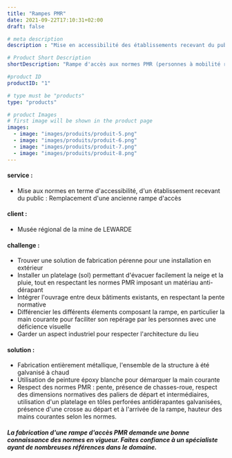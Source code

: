 ```yaml
---
title: "Rampes PMR"
date: 2021-09-22T17:10:31+02:00
draft: false

# meta description
description : "Mise en accessibilité des établissements recevant du public, établissements privés et publics"

# Product Short Description
shortDescription: "Rampe d'accès aux normes PMR (personnes à mobilité réduite), garde corps, main courante, palier, plateforme" 

#product ID
productID: "1"

# type must be "products"
type: "products"

# product Images
# first image will be shown in the product page
images:
  - image: "images/produits/produit-5.png"
  - image: "images/produits/produit-6.png"
  - image: "images/produits/produit-7.png"
  - image: "images/produits/produit-8.png"
---
```


#### service : 
* Mise aux normes en terme d'accessibilité, d'un établissement recevant du public : Remplacement d'une ancienne rampe d'accès
#### client :
* Musée régional de la mine de LEWARDE

#### challenge :
* Trouver une solution de fabrication pérenne pour une installation en extérieur
* Installer un platelage (sol) permettant d'évacuer facilement la neige et la pluie, tout en respectant les normes PMR imposant un matériau anti-dérapant 
* Intégrer l'ouvrage entre deux bâtiments existants, en respectant la pente normative
* Différencier les différents élements composant la rampe, en particulier la main courante pour faciliter son repérage par les personnes avec une déficience visuelle
* Garder un aspect industriel pour respecter l'architecture du lieu

#### solution :
* Fabrication entièrement métallique, l'ensemble de la structure à été galvanisé à chaud
* Utilisation de peinture époxy blanche pour démarquer la main courante
* Respect des normes PMR : pente, présence de chasses-roue, respect des dimensions normatives des paliers de départ et intermédiaires, utilisation d'un platelage en tôles perforées antidérapantes galvanisées, présence d'une crosse au départ et à l'arrivée de la rampe, hauteur des mains courantes selon les normes.

##### La fabrication d'une rampe d'accès PMR demande une bonne connaissance des normes en vigueur. Faites confiance à un spécialiste ayant de nombreuses références dans le domaine.
